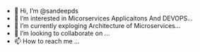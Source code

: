 - 👋 Hi, I’m @sandeepds
- 👀 I’m interested in Micorservices Applicaitons And DEVOPS...
- 🌱 I’m currently exploging Architecture of Microservices...
- 💞️ I’m looking to collaborate on ...
- 📫 How to reach me ...

<!---
sandeepds/sandeepds is a ✨ special ✨ repository because its `README.md` (this file) appears on your GitHub profile.
You can click the Preview link to take a look at your changes.
--->
